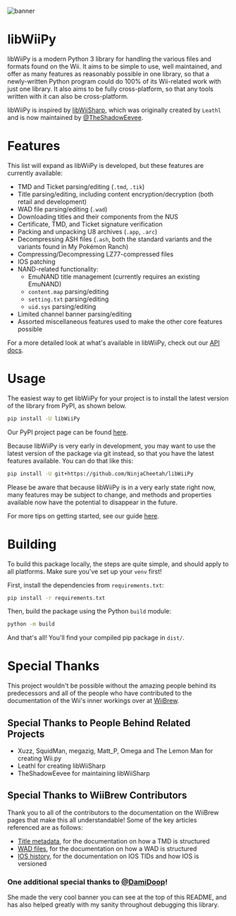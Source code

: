 ![banner](https://github.com/user-attachments/assets/eb30a500-6d27-42f1-bded-24221930a8e3)
# libWiiPy
libWiiPy is a modern Python 3 library for handling the various files and formats found on the Wii. It aims to be simple to use, well maintained, and offer as many features as reasonably possible in one library, so that a newly-written Python program could do 100% of its Wii-related work with just one library. It also aims to be fully cross-platform, so that any tools written with it can also be cross-platform.

libWiiPy is inspired by [libWiiSharp](https://github.com/TheShadowEevee/libWiiSharp), which was originally created by `Leathl` and is now maintained by [@TheShadowEevee](https://github.com/TheShadowEevee).


# Features
This list will expand as libWiiPy is developed, but these features are currently available:
- TMD and Ticket parsing/editing (`.tmd`, `.tik`)
- Title parsing/editing, including content encryption/decryption (both retail and development)
- WAD file parsing/editing (`.wad`)
- Downloading titles and their components from the NUS
- Certificate, TMD, and Ticket signature verification
- Packing and unpacking U8 archives (`.app`, `.arc`)
- Decompressing ASH files (`.ash`, both the standard variants and the variants found in My Pokémon Ranch)
- Compressing/Decompressing LZ77-compressed files
- IOS patching
- NAND-related functionality:
  - EmuNAND title management (currently requires an existing EmuNAND)
  - `content.map` parsing/editing
  - `setting.txt` parsing/editing
  - `uid.sys` parsing/editing
- Limited channel banner parsing/editing
- Assorted miscellaneous features used to make the other core features possible

For a more detailed look at what's available in libWiiPy, check out our [API docs](https://ninjacheetah.github.io/libWiiPy).

# Usage
The easiest way to get libWiiPy for your project is to install the latest version of the library from PyPI, as shown below. 
```sh
pip install -U libWiiPy
```
Our PyPI project page can be found [here](https://pypi.org/project/libWiiPy/).

Because libWiiPy is very early in development, you may want to use the latest version of the package via git instead, so that you have the latest features available. You can do that like this:
```sh
pip install -U git+https://github.com/NinjaCheetah/libWiiPy
```
Please be aware that because libWiiPy is in a very early state right now, many features may be subject to change, and methods and properties available now have the potential to disappear in the future.
                               
For more tips on getting started, see our guide [here](https://ninjacheetah.github.io/libWiiPy/usage/installation.html).

# Building
To build this package locally, the steps are quite simple, and should apply to all platforms. Make sure you've set up your `venv` first!

First, install the dependencies from `requirements.txt`:
```sh
pip install -r requirements.txt
```

Then, build the package using the Python `build` module:
```sh
python -m build
```

And that's all! You'll find your compiled pip package in `dist/`.

# Special Thanks
This project wouldn't be possible without the amazing people behind its predecessors and all of the people who have contributed to the documentation of the Wii's inner workings over at [WiiBrew](https://wiibrew.org).

## Special Thanks to People Behind Related Projects
- Xuzz, SquidMan, megazig, Matt_P, Omega and The Lemon Man for creating Wii.py
- Leathl for creating libWiiSharp
- TheShadowEevee for maintaining libWiiSharp

## Special Thanks to WiiBrew Contributors
Thank you to all of the contributors to the documentation on the WiiBrew pages that make this all understandable! Some of the key articles referenced are as follows:
- [Title metadata](https://wiibrew.org/wiki/Title_metadata), for the documentation on how a TMD is structured
- [WAD files](https://wiibrew.org/wiki/WAD_files), for the documentation on how a WAD is structured
- [IOS history](https://wiibrew.org/wiki/IOS_history), for the documentation on IOS TIDs and how IOS is versioned

### One additional special thanks to [@DamiDoop](https://github.com/DamiDoop)!
She made the very cool banner you can see at the top of this README, and has also helped greatly with my sanity throughout debugging this library.
